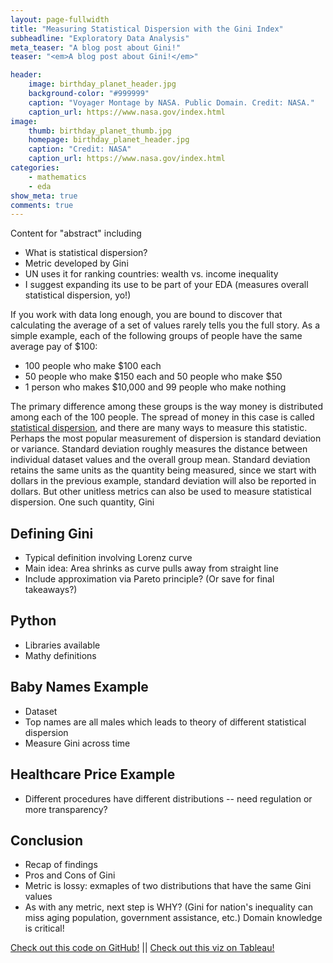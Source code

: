 ```yaml
---
layout: page-fullwidth
title: "Measuring Statistical Dispersion with the Gini Index"
subheadline: "Exploratory Data Analysis"
meta_teaser: "A blog post about Gini!"
teaser: "<em>A blog post about Gini!</em>"

header:
    image: birthday_planet_header.jpg
    background-color: "#999999"
    caption: "Voyager Montage by NASA. Public Domain. Credit: NASA."
    caption_url: https://www.nasa.gov/index.html
image:
    thumb: birthday_planet_thumb.jpg
    homepage: birthday_planet_header.jpg
    caption: "Credit: NASA"
    caption_url: https://www.nasa.gov/index.html
categories:
    - mathematics
    - eda
show_meta: true
comments: true
---
```

<!--more-->


Content for "abstract" including
- What is statistical dispersion?
- Metric developed by Gini
- UN uses it for ranking countries: wealth vs. income inequality
- I suggest expanding its use to be part of your EDA (measures overall statistical dispersion, yo!)

If you work with data long enough, you are bound to discover that calculating the average of a set of values rarely tells you the full story.  As a simple example, each of the following groups of people have the same average pay of $100:
- 100 people who make $100 each
- 50 people who make $150 each and 50 people who make $50
- 1 person who makes $10,000 and 99 people who make nothing

The primary difference among these groups is the way money is distributed among each of the 100 people.  The spread of money in this case is called [statistical dispersion][1], and there are many ways to measure this statistic.  Perhaps the most popular measurement of dispersion is standard deviation or variance.  Standard deviation roughly measures the distance between individual dataset values and the overall group mean. Standard deviation retains the same units as the quantity being measured, since we start with dollars in the previous example, standard deviation will also be reported in dollars.  But other unitless metrics can also be used to measure statistical dispersion.  One such quantity, Gini  



## Defining Gini
- Typical definition involving Lorenz curve
- Main idea: Area shrinks as curve pulls away from straight line
- Include approximation via Pareto principle?  (Or save for final takeaways?)

## Python 

- Libraries available
- Mathy definitions


## Baby Names Example

- Dataset
- Top names are all males which leads to theory of different statistical dispersion
- Measure Gini across time

## Healthcare Price Example

- Different procedures have different distributions -- need regulation or more transparency?

## Conclusion

- Recap of findings
- Pros and Cons of Gini
- Metric is lossy: exmaples of two distributions that have the same Gini values
- As with any metric, next step is WHY?  (Gini for nation's inequality can miss aging population, government assistance, etc.) 
Domain knowledge is critical!

[Check out this code on GitHub!](https://github.com/kimfetti/Blog/blob/master/planetary_birthday_problem.ipynb)  ||  [Check out this viz on Tableau!](https://public.tableau.com/profile/kimberly.fessel#!/vizhome/PlanetaryBirthdayProblem/Planets-50)

 [1]: https://en.wikipedia.org/wiki/Statistical_dispersion